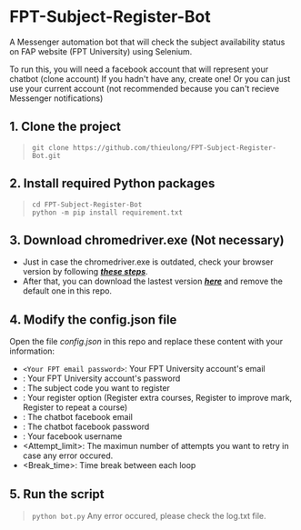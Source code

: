 # FPT-Subject-Register-Bot
A Messenger automation bot that will check the subject availability status on FAP website (FPT University) using Selenium.  
  
To run this, you will need a facebook account that will represent your chatbot (clone account) If you hadn't have any, create one! Or you can just use your current account (not recommended because you can't recieve Messenger notifications)
  
## 1. Clone the project
> `git clone https://github.com/thieulong/FPT-Subject-Register-Bot.git`  

## 2. Install required Python packages
> `cd FPT-Subject-Register-Bot`  
> `python -m pip install requirement.txt`  

## 3. Download chromedriver.exe (Not necessary)
- Just in case the chromedriver.exe is outdated, check your browser version by following [***these steps***](https://www.businessinsider.com/what-version-of-google-chrome-do-i-have).  
- After that, you can download the lastest version [***here***](https://chromedriver.chromium.org/downloads) and remove the default one in this repo.   

## 4. Modify the config.json file
Open the file *config.json* in this repo and replace these content with your information:  
- `<Your FPT email password>`: Your FPT University account's email
- <Your FPT email password>: Your FPT University account's password
- <Subject to register>: The subject code you want to register
- <Your register option>: Your register option (Register extra courses, Register to improve mark, Register to repeat a course)
- <Chatbot facebook email>: The chatbot facebook email 
- <Chatbot facebook password>: The chatbot facebook password
- <Your facebook username>: Your facebook username 
- <Attempt_limit>: The maximun number of attempts you want to retry in case any error occured.
- <Break_time>: Time break between each loop

## 5. Run the script
> `python bot.py`
Any error occured, please check the log.txt file.
